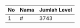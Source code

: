 | No | Nama            | Jumlah Level |
|----|-----------------|--------------|
| 1  | #    |    3743        |
